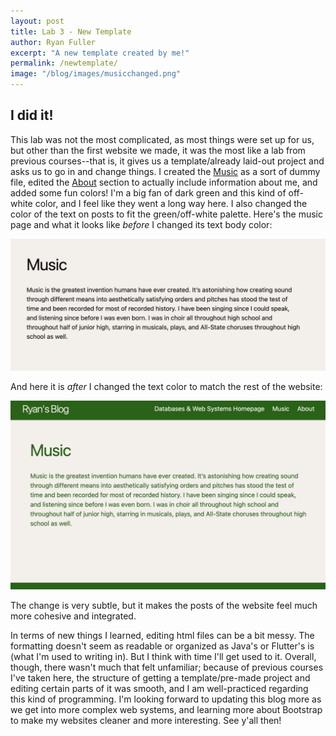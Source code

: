 ```yaml
---
layout: post
title: Lab 3 - New Template
author: Ryan Fuller
excerpt: "A new template created by me!"
permalink: /newtemplate/
image: "/blog/images/musicchanged.png"
---
```


## **I did it!**
This lab was not the most complicated, as most things were set up for us, but other than the first website we made, it was the most like a lab from previous courses--that is, it gives us a template/already laid-out project and asks us to go in and change things. I created the [Music](https://ryfuller03.github.io/blog/music) as a sort of dummy file, edited the [About](https://ryfuller03.github.io/blog/about) section to actually include information about me, and added some fun colors! I'm a big fan of dark green and this kind of off-white color, and I feel like they went a long way here. I also changed the color of the text on posts to fit the green/off-white palette. Here's the music page and what it looks like *before* I changed its text body color:

<span>
<img src="../images/musicunchanged.png" width=850>
</span>

And here it is *after* I changed the text color to match the rest of the website:

<span>
<img src="../images/musicchanged.png" width=850>
</span>

The change is very subtle, but it makes the posts of the website feel much more cohesive and integrated.

In terms of new things I learned, editing html files can be a bit messy. The formatting doesn't seem as readable or organized as Java's or Flutter's is (what I'm used to writing in). But I think with time I'll get used to it. Overall, though, there wasn't much that felt unfamiliar; because of previous courses I've taken here, the structure of getting a template/pre-made project and editing certain parts of it was smooth, and I am well-practiced regarding this kind of programming. I'm looking forward to updating this blog more as we get into more complex web systems, and learning more about Bootstrap to make my websites cleaner and more interesting. See y'all then!

